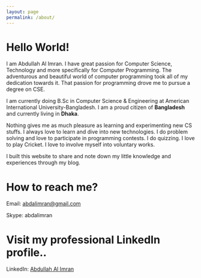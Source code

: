 ```yaml
---
layout: page
permalink: /about/
---
```

# Hello World!
I am Abdullah Al Imran. I have great passion for Computer Science, Technology and more specifically for Computer Programming. The adventurous and beautiful world of computer programming took all of my dedication towards it. That passion for programming drove me to pursue a degree on CSE.

I am currently doing B.Sc in Computer Science & Engineering at American International University-Bangladesh. I am a proud citizen of **Bangladesh** and currently living in **Dhaka**.

Nothing gives me as much pleasure as learning and experimenting new CS stuffs. I always love to learn and dive into new technologies. I do problem solving and love to participate in programming contests. I do quizzing. I love to play Cricket. I love to involve myself into voluntary works.

I built this website to share and note down my little knowledge and experiences through my blog.

# How to reach me?
Email: [abdalimran@gmail.com](mailto:abdalimran@gmail.com)

Skype: abdalimran

# Visit my professional LinkedIn profile..
LinkedIn: [Abdullah Al Imran](https://www.linkedin.com/in/abdalimran)